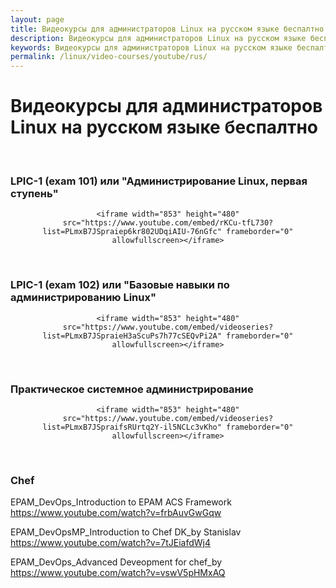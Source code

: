 ```yaml
---
layout: page
title: Видеокурсы для администраторов Linux на русском языке беспалтно
description: Видеокурсы для администраторов Linux на русском языке беспалтно
keywords: Видеокурсы для администраторов Linux на русском языке беспалтно
permalink: /linux/video-courses/youtube/rus/
---
```


# Видеокурсы для администраторов Linux на русском языке беспалтно

<br/>

### LPIC-1 (exam 101) или "Администрирование Linuх, первая ступень"

<div align="center">

    <iframe width="853" height="480" src="https://www.youtube.com/embed/rKCu-tfL730?list=PLmxB7JSpraiep6kr802UDqiAIU-76nGfc" frameborder="0" allowfullscreen></iframe>

</div>


<br/>

### LPIC-1 (exam 102) или "Базовые навыки по администрированию Linux"

<div align="center">

    <iframe width="853" height="480" src="https://www.youtube.com/embed/videoseries?list=PLmxB7JSpraieH3aScuPs7h77cSEQvPi2A" frameborder="0" allowfullscreen></iframe>

</div>


<br/>

### Практическое системное администрирование

<div align="center">

    <iframe width="853" height="480" src="https://www.youtube.com/embed/videoseries?list=PLmxB7JSpraifsRUrtq2Y-il5NCLc3vKho" frameborder="0" allowfullscreen></iframe>

</div>



<br/>

### Chef


EPAM_DevOps_Introduction to EPAM ACS Framework  
https://www.youtube.com/watch?v=frbAuvGwGqw

EPAM_DevOpsMP_Introduction to Chef DK_by Stanislav  
https://www.youtube.com/watch?v=7tJEiafdWj4

EPAM_DevOps_Advanced Deveopment for chef_by  
https://www.youtube.com/watch?v=vswV5pHMxAQ
